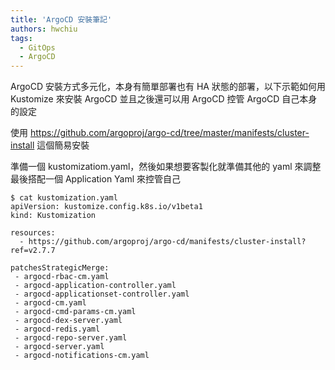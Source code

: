 ```yaml
---
title: 'ArgoCD 安裝筆記'
authors: hwchiu
tags:
  - GitOps
  - ArgoCD
---
```



ArgoCD 安裝方式多元化，本身有簡單部署也有 HA 狀態的部署，以下示範如何用 Kustomize 來安裝 ArgoCD 並且之後還可以用 ArgoCD 控管 ArgoCD 自己本身的設定

使用 https://github.com/argoproj/argo-cd/tree/master/manifests/cluster-install 這個簡易安裝

準備一個 kustomizatiom.yaml，然後如果想要客製化就準備其他的 yaml 來調整
最後搭配一個 Application Yaml 來控管自己
```bash=
$ cat kustomization.yaml
apiVersion: kustomize.config.k8s.io/v1beta1
kind: Kustomization

resources:
  - https://github.com/argoproj/argo-cd/manifests/cluster-install?ref=v2.7.7

patchesStrategicMerge:
 - argocd-rbac-cm.yaml
 - argocd-application-controller.yaml
 - argocd-applicationset-controller.yaml
 - argocd-cm.yaml
 - argocd-cmd-params-cm.yaml
 - argocd-dex-server.yaml
 - argocd-redis.yaml
 - argocd-repo-server.yaml
 - argocd-server.yaml
 - argocd-notifications-cm.yaml
```